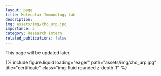 ```yaml
---
layout: page
title: Molecular Immunology Lab
description: 
img: assets/img/cho_urp.jpg
importance: 3
category: Research Intern
related_publications: false
---
```


This page will be updated later.   
   



<div class="row">
    <div class="col-sm mt-3 mt-md-0">
        {% include figure.liquid loading="eager" path="assets/img/cho_urp.jpg" title="certificate" class="img-fluid rounded z-depth-1" %}
    </div>
</div>